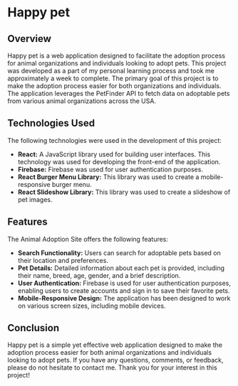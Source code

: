 <h1>Happy pet</h1>

<h2>Overview</h2>

<p>Happy pet is a web application designed to facilitate the adoption process for animal organizations and individuals looking to adopt pets. This project was developed as a part of my personal learning process and took me approximately a week to complete. The primary goal of this project is to make the adoption process easier for both organizations and individuals. The application leverages the PetFinder API to fetch data on adoptable pets from various animal organizations across the USA.</p>

<h2>Technologies Used</h2>

<p>The following technologies were used in the development of this project:</p>

<ul>
  <li><strong>React:</strong> A JavaScript library used for building user interfaces. This technology was used for developing the front-end of the application.</li>
  <li><strong>Firebase:</strong> Firebase was used for user authentication purposes.</li>
  <li><strong>React Burger Menu Library:</strong> This library was used to create a mobile-responsive burger menu.</li>
  <li><strong>React Slideshow Library:</strong> This library was used to create a slideshow of pet images.</li>
</ul>

<h2>Features</h2>

<p>The Animal Adoption Site offers the following features:</p>

<ul>
  <li><strong>Search Functionality:</strong> Users can search for adoptable pets based on their location and preferences.</li>
  <li><strong>Pet Details:</strong> Detailed information about each pet is provided, including their name, breed, age, gender, and a brief description.</li>
  <li><strong>User Authentication:</strong> Firebase is used for user authentication purposes, enabling users to create accounts and sign in to save their favorite pets.</li>
  <li><strong>Mobile-Responsive Design:</strong> The application has been designed to work on various screen sizes, including mobile devices.</li>
</ul>

<h2>Conclusion</h2>

<p>Happy pet is a simple yet effective web application designed to make the adoption process easier for both animal organizations and individuals looking to adopt pets. If you have any questions, comments, or feedback, please do not hesitate to contact me. Thank you for your interest in this project!</p>

